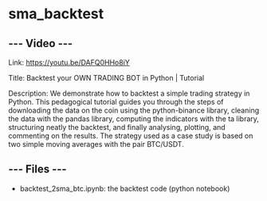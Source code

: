 # sma_backtest

--- Video ---
-------------

Link: https://youtu.be/DAFQ0HHo8iY

Title: Backtest your OWN TRADING BOT in Python | Tutorial

Description: We demonstrate how to backtest a simple trading strategy in Python. This pedagogical tutorial guides you through the steps of downloading the data on the coin using the python-binance library, cleaning the data with the pandas library, computing the indicators with the ta library, structuring neatly the backtest, and finally analysing, plotting, and commenting on the results. The strategy used as a case study is based on two simple moving averages with the pair BTC/USDT. 


--- Files ---
-------------

  * backtest_2sma_btc.ipynb: the backtest code (python notebook)
